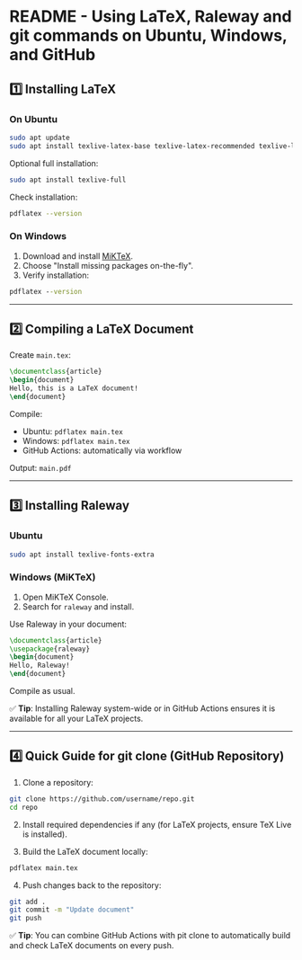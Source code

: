 # README - Using LaTeX, Raleway and git commands on Ubuntu, Windows, and GitHub

## 1️⃣ Installing LaTeX

### On Ubuntu

```bash
sudo apt update
sudo apt install texlive-latex-base texlive-latex-recommended texlive-latex-extra
```

Optional full installation:

```bash
sudo apt install texlive-full
```

Check installation:

```bash
pdflatex --version
```

### On Windows

1. Download and install [MiKTeX](https://miktex.org/download).
2. Choose "Install missing packages on-the-fly".
3. Verify installation:

```cmd
pdflatex --version
```

---

## 2️⃣ Compiling a LaTeX Document

Create `main.tex`:

```latex
\documentclass{article}
\begin{document}
Hello, this is a LaTeX document!
\end{document}
```

Compile:

* Ubuntu: `pdflatex main.tex`
* Windows: `pdflatex main.tex`
* GitHub Actions: automatically via workflow

Output: `main.pdf`

---

## 3️⃣ Installing Raleway

### Ubuntu

```bash
sudo apt install texlive-fonts-extra
```

### Windows (MiKTeX)

1. Open MiKTeX Console.
2. Search for `raleway` and install.

Use Raleway in your document:

```latex
\documentclass{article}
\usepackage{raleway}
\begin{document}
Hello, Raleway!
\end{document}
```

Compile as usual.

✅ **Tip**: Installing Raleway system-wide or in GitHub Actions ensures it is available for all your LaTeX projects.

---

## 4️⃣ Quick Guide for git clone (GitHub Repository)

1. Clone a repository:

```bash
git clone https://github.com/username/repo.git
cd repo
```

2. Install required dependencies if any (for LaTeX projects, ensure TeX Live is installed).

3. Build the LaTeX document locally:

```bash
pdflatex main.tex
```

4. Push changes back to the repository:

```bash
git add .
git commit -m "Update document"
git push
```

✅ **Tip**: You can combine GitHub Actions with pit clone to automatically build and check LaTeX documents on every push.
